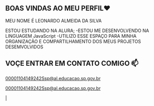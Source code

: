 ## BOAS VINDAS AO MEU PERFIL❤

MEU NOME É LEONARDO ALMEIDA DA SILVA 

ESTOU ESTUDANDO NA ALURA;
-ESTOU ME DESENVOLVENDO NA LINGUAGEM JavaScript
-UTILIZO ESSE ESPAÇO PARA MINHA ORGANIZAÇÃO E COMPARTILHAMENTO DOS MEUS PROJETOS DESEMVOLVIDOS

 ## VOÇE ENTRAR EM CONTATO COMIGO 📫

 00001104149242Ssp@al.educacao.sp.gov.br

 00001104149242Ssp@al.educacao.sp.gov.br

|[]( https://tenor.com/pt-BR/view/will-smith-clap-yay-happy-hooray-gif-13226780)
